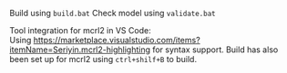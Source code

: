 


Build using `build.bat`
Check model using `validate.bat`


Tool integration for mcrl2 in VS Code:  
Using https://marketplace.visualstudio.com/items?itemName=Seriyin.mcrl2-highlighting for syntax support.
Build has also been set up for mcrl2 using `ctrl+shilf+B` to build.